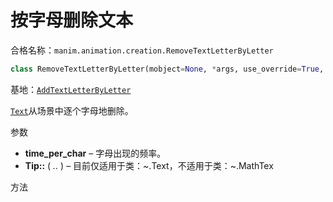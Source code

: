 # 按字母删除文本

合格名称：`manim.animation.creation.RemoveTextLetterByLetter`

```py
class RemoveTextLetterByLetter(mobject=None, *args, use_override=True, **kwargs)
```

基地：[`AddTextLetterByLetter`]()

[`Text`]()从场景中逐个字母地删除。

参数

- **time_per_char** – 字母出现的频率。
- **Tip::** ( _.._ ) – 目前仅适用于类：~.Text，不适用于类：~.MathTex

方法
